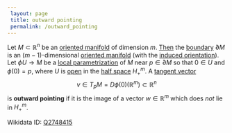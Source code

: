```yaml
---
 layout: page
 title: outward pointing
 permalink: /outward_pointing
---
```

Let $M \subset \mathbb R^n$ be an [oriented manifold](https://defsmath.github.io/DefsMath/oriented_manifold) of dimension $m$. [Then](https://defsmath.github.io/DefsMath/boundary_of_a_manifold_is_a_manifold) the [boundary](https://defsmath.github.io/DefsMath/boundary_points_of_a_manifold) $\partial M$ is an $(m-1)$-dimensional [oriented manifold](https://defsmath.github.io/DefsMath/oriented_manifold) (with the [induced orientation](https://defsmath.github.io/DefsMath/induced_orientation)). Let $\phi U\to M$ be a [local parametrization](https://defsmath.github.io/DefsMath/local_parametrization) of $M$ near $p \in \partial M$ so that $0 \in U$ and $\phi(0) = p$, where $U$ is [open](https://defsmath.github.io/DefsMath/subspace_topology) in the [half space](https://defsmath.github.io/DefsMath/closed_half-space) $H^m_+$. A [tangent vector](https://defsmath.github.io/DefsMath/tangent_space) $$v \in T_pM = D\phi(0)(\mathbb R^m)\subset\mathbb R^n$$ is **outward pointing** if it is the image of a vector $w \in \mathbb R^m$ which does *not* lie in $H_+^m$.

Wikidata ID: [Q2748415](https://www.wikidata.org/wiki/Q2748415)